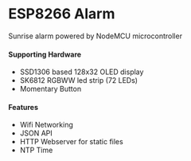 # ESP8266 Alarm

Sunrise alarm powered by NodeMCU microcontroller

#### Supporting Hardware
* SSD1306 based 128x32 OLED display
* SK6812 RGBWW led strip (72 LEDs)
* Momentary Button

#### Features
* Wifi Networking
* JSON API
* HTTP Webserver for static files
* NTP Time
